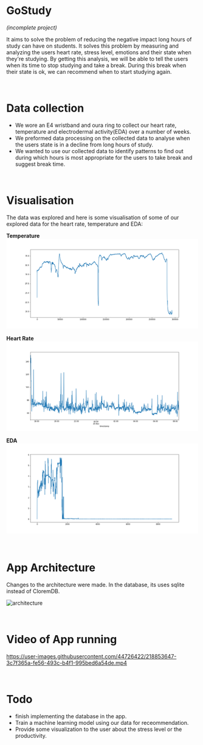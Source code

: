 # GoStudy 
<em>(incomplete project)</em>

It aims to solve the problem of reducing the negative impact long hours of study can have on students. It solves this problem by measuring and analyzing the users heart rate, stress level, emotions and their state when they're studying. By getting this analysis, we will be able to tell the users when its time to stop studying and take a break. During this break when their state is ok, we can recommend when to start studying again.

<br>

# Data collection
- We wore an E4 wristband and oura ring to collect our heart rate, temperature and electrodermal activity(EDA) over a number of weeks.
- We preformed data processing on the collected data to analyse when the users state is in a decline from long hours of study. 
- We wanted to use our collected data to identify patterns to find out during which hours is most appropriate for the users to take break and suggest break time.

<br>

# Visualisation
The data was explored and here is some visualisation of some of our explored data for the heart rate, temperature and EDA:

**Temperature**
![Temperature](https://github.com/erifejams/Study/blob/main/Data%20Analysis/data%20visualisations/temp.png)

**Heart Rate**
![heart rate](https://github.com/erifejams/Study/blob/main/Data%20Analysis/data%20visualisations/heartrate.png)

**EDA**
![EDA](https://github.com/erifejams/Study/blob/main/Data%20Analysis/data%20visualisations/eda.png)

<br>

# App Architecture
Changes to the architecture were made. In the database, its uses sqlite instead of CloremDB.

![architecture](https://user-images.githubusercontent.com/44726422/218860762-5cbb4ae8-2ee2-4318-8836-a8bf9db8e014.png)

<br>

# Video of App running
https://user-images.githubusercontent.com/44726422/218853647-3c7f365a-fe56-493c-b4f1-995bed6a54de.mp4

<br>

# Todo
- finish implementing the database in the app.
- Train a machine learning model using our data for receommendation.
- Provide some visualization to the user about the stress level or the productivity.
